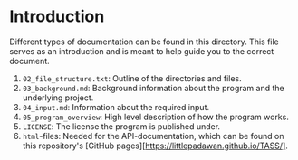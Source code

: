 # Introduction

Different types of documentation can be found in this directory. This file serves as an introduction and is meant to help guide you to the correct document.

1. `02_file_structure.txt`: Outline of the directories and files.
1. `03_background.md`: Background information about the program and the underlying project.
1. `04_input.md`: Information about the required input.
1. `05_program_overview`: High level description of how the program works.
1. `LICENSE`: The license the program is published under.
1. `html`-files: Needed for the API-documentation, which can be found on this repository's [GitHub pages][https://littlepadawan.github.io/TASS/].